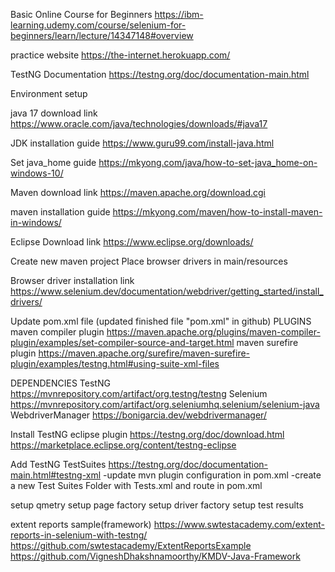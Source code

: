 Basic Online Course for Beginners
https://ibm-learning.udemy.com/course/selenium-for-beginners/learn/lecture/14347148#overview

practice website
https://the-internet.herokuapp.com/

TestNG Documentation
https://testng.org/doc/documentation-main.html

Environment setup

java 17 download link
https://www.oracle.com/java/technologies/downloads/#java17

JDK installation guide
https://www.guru99.com/install-java.html

Set java_home guide
https://mkyong.com/java/how-to-set-java_home-on-windows-10/

Maven download link
https://maven.apache.org/download.cgi

maven installation guide
https://mkyong.com/maven/how-to-install-maven-in-windows/

Eclipse Download link
https://www.eclipse.org/downloads/

Create new maven project
Place browser drivers in main/resources

Browser driver installation link
https://www.selenium.dev/documentation/webdriver/getting_started/install_drivers/

Update pom.xml file (updated finished file "pom.xml" in github)
PLUGINS
maven compiler plugin
https://maven.apache.org/plugins/maven-compiler-plugin/examples/set-compiler-source-and-target.html
maven surefire plugin
https://maven.apache.org/surefire/maven-surefire-plugin/examples/testng.html#using-suite-xml-files

DEPENDENCIES
TestNG
https://mvnrepository.com/artifact/org.testng/testng
Selenium
https://mvnrepository.com/artifact/org.seleniumhq.selenium/selenium-java
WebdriverManager
https://bonigarcia.dev/webdrivermanager/

Install TestNG eclipse plugin
https://testng.org/doc/download.html
https://marketplace.eclipse.org/content/testng-eclipse

Add TestNG TestSuites
https://testng.org/doc/documentation-main.html#testng-xml
-update mvn plugin configuration in pom.xml
-create a new Test Suites Folder with Tests.xml and route in pom.xml

setup qmetry
setup page factory
setup driver factory
setup test results

extent reports sample(framework)
https://www.swtestacademy.com/extent-reports-in-selenium-with-testng/
https://github.com/swtestacademy/ExtentReportsExample
https://github.com/VigneshDhakshnamoorthy/KMDV-Java-Framework
